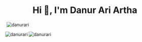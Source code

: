 <h1 align="center">Hi 👋, I'm Danur Ari Artha</h1>

<p>&nbsp;<img align="center" src="https://github-readme-stats.vercel.app/api?username=danurari&show_icons=true&locale=en" alt="danurari"/></p><p><img align="left" src="https://github-readme-stats.vercel.app/api/top-langs?username=danurari&show_icons=true&locale=en&layout=compact" alt="danurari" /></p>

<p><img align="center" src="https://github-readme-streak-stats.herokuapp.com/?user=danurari&" alt="danurari" /></p>

